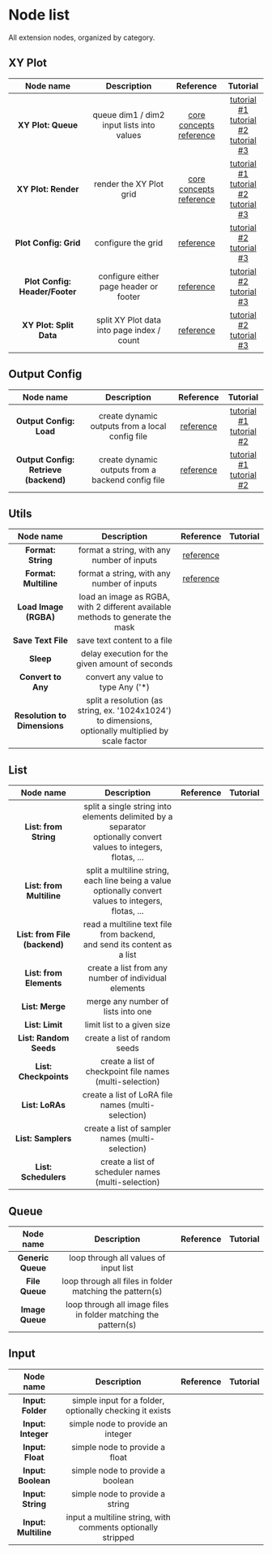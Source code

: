 # Node list

All extension nodes, organized by category.

## XY Plot

|           Node name            |                Description                 |                                                                       Reference                                                                        |                                                                                               Tutorial                                                                                               |
| :----------------------------: | :----------------------------------------: | :----------------------------------------------------------------------------------------------------------------------------------------------------: | :--------------------------------------------------------------------------------------------------------------------------------------------------------------------------------------------------: |
|       **XY Plot: Queue**       | queue dim1 / dim2 input lists into values  | [core concepts](./node%20reference/xy%20plot/0%20-%20core%20concepts.md)<br/>[reference](./node%20reference/xy%20plot/1%20-%20queue%20and%20render.md) | [tutorial #1](./tutorials/XY%20Plot/1%20-%20the%20basics/)<br/>[tutorial #2](./tutorials/XY%20Plot/2%20-%20pimp%20my%20grid/)<br/>[tutorial #3](./tutorials/XY%20Plot/3%20-%20complex%20variations/) |
|      **XY Plot: Render**       |          render the XY Plot grid           | [core concepts](./node%20reference/xy%20plot/0%20-%20core%20concepts.md)<br/>[reference](./node%20reference/xy%20plot/1%20-%20queue%20and%20render.md) | [tutorial #1](./tutorials/XY%20Plot/1%20-%20the%20basics/)<br/>[tutorial #2](./tutorials/XY%20Plot/2%20-%20pimp%20my%20grid/)<br/>[tutorial #3](./tutorials/XY%20Plot/3%20-%20complex%20variations/) |
|     **Plot Config: Grid**      |             configure the grid             |                                          [reference](./node%20reference/xy%20plot/2%20-%20config%20nodes.md)                                           |                                [tutorial #2](./tutorials/XY%20Plot/2%20-%20pimp%20my%20grid/)<br/>[tutorial #3](./tutorials/XY%20Plot/3%20-%20complex%20variations/)                                 |
| **Plot Config: Header/Footer** |   configure either page header or footer   |                                          [reference](./node%20reference/xy%20plot/2%20-%20config%20nodes.md)                                           |                                [tutorial #2](./tutorials/XY%20Plot/2%20-%20pimp%20my%20grid/)<br/>[tutorial #3](./tutorials/XY%20Plot/3%20-%20complex%20variations/)                                 |
|    **XY Plot: Split Data**     | split XY Plot data into page index / count |                                          [reference](./node%20reference/xy%20plot/2%20-%20config%20nodes.md)                                           |                                [tutorial #2](./tutorials/XY%20Plot/2%20-%20pimp%20my%20grid/)<br/>[tutorial #3](./tutorials/XY%20Plot/3%20-%20complex%20variations/)                                 |

## Output Config

|               Node name               |                    Description                    |                     Reference                      |                                                                          Tutorial                                                                           |
| :-----------------------------------: | :-----------------------------------------------: | :------------------------------------------------: | :---------------------------------------------------------------------------------------------------------------------------------------------------------: |
|        **Output Config: Load**        |  create dynamic outputs from a local config file  | [reference](./node%20reference/output%20config.md) | [tutorial #1](<./tutorials/Output%20Config/1%20-%20simple%20(value%20and%20label)/>)<br/>[tutorial #2](./tutorials/Output%20Config/2%20-%20more%20options/) |
| **Output Config: Retrieve (backend)** | create dynamic outputs from a backend config file | [reference](./node%20reference/output%20config.md) | [tutorial #1](<./tutorials/Output%20Config/1%20-%20simple%20(value%20and%20label)/>)<br/>[tutorial #2](./tutorials/Output%20Config/2%20-%20more%20options/) |

## Utils

|          Node name           |                                               Description                                                |                 Reference                 | Tutorial |
| :--------------------------: | :------------------------------------------------------------------------------------------------------: | :---------------------------------------: | :------: |
|      **Format: String**      |                                format a string, with any number of inputs                                | [reference](./node%20reference/format.md) |          |
|    **Format: Multiline**     |                                format a string, with any number of inputs                                | [reference](./node%20reference/format.md) |          |
|    **Load Image (RGBA)**     |              load an image as RGBA, with 2 different available methods to generate the mask              |                                           |          |
|      **Save Text File**      |                                       save text content to a file                                        |                                           |          |
|          **Sleep**           |                             delay execution for the given amount of seconds                              |                                           |          |
|      **Convert to Any**      |                                   convert any value to type Any ('\*)                                    |                                           |          |
| **Resolution to Dimensions** | split a resolution (as string, ex. '1024x1024') to dimensions,<br/>optionally multiplied by scale factor |                                           |          |

## List

|           Node name           |                                                     Description                                                     | Reference | Tutorial |
| :---------------------------: | :-----------------------------------------------------------------------------------------------------------------: | :-------: | :------: |
|     **List: from String**     | split a single string into elements delimited by a separator<br/>optionally convert values to integers, flotas, ... |           |          |
|   **List: from Multiline**    |      split a multiline string, each line being a value<br/>optionally convert values to integers, flotas, ...       |           |          |
| **List: from File (backend)** |                     read a multiline text file from backend,<br/>and send its content as a list                     |           |          |
|    **List: from Elements**    |                                create a list from any number of individual elements                                 |           |          |
|        **List: Merge**        |                                         merge any number of lists into one                                          |           |          |
|        **List: Limit**        |                                             limit list to a given size                                              |           |          |
|    **List: Random Seeds**     |                                            create a list of random seeds                                            |           |          |
|     **List: Checkpoints**     |                              create a list of checkpoint file names (multi-selection)                               |           |          |
|        **List: LoRAs**        |                                 create a list of LoRA file names (multi-selection)                                  |           |          |
|      **List: Samplers**       |                                  create a list of sampler names (multi-selection)                                   |           |          |
|     **List: Schedulers**      |                                 create a list of scheduler names (multi-selection)                                  |           |          |

## Queue

|     Node name     |                          Description                           | Reference | Tutorial |
| :---------------: | :------------------------------------------------------------: | :-------: | :------: |
| **Generic Queue** |             loop through all values of input list              |           |          |
|  **File Queue**   |    loop through all files in folder matching the pattern(s)    |           |          |
|  **Image Queue**  | loop through all image files in folder matching the pattern(s) |           |          |

## Input

|      Node name       |                         Description                          | Reference | Tutorial |
| :------------------: | :----------------------------------------------------------: | :-------: | :------: |
|  **Input: Folder**   | simple input for a folder,<br/>optionally checking it exists |           |          |
|  **Input: Integer**  |              simple node to provide an integer               |           |          |
|   **Input: Float**   |                simple node to provide a float                |           |          |
|  **Input: Boolean**  |               simple node to provide a boolean               |           |          |
|  **Input: String**   |               simple node to provide a string                |           |          |
| **Input: Multiline** | input a multiline string, with comments optionally stripped  |           |          |
